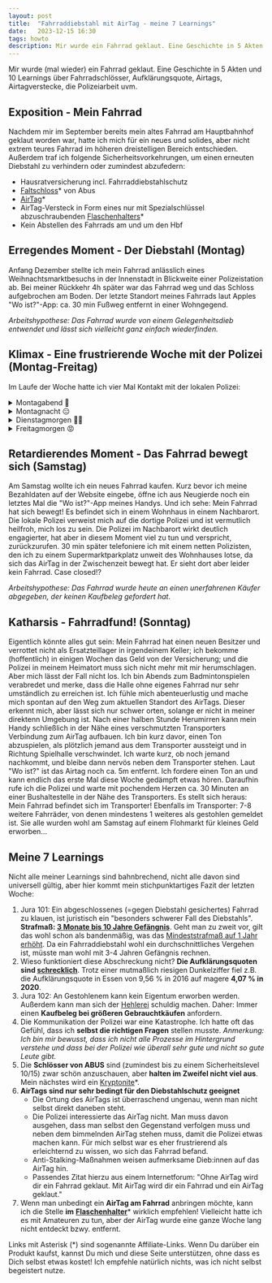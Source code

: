 ```yaml
---
layout: post
title:  "Fahrraddiebstahl mit AirTag - meine 7 Learnings"
date:   2023-12-15 16:30
tags: howto
description: Mir wurde ein Fahrrad geklaut. Eine Geschichte in 5 Akten und 10 Learnings über Fahrraddiebstahl, Fahrradschlösser, Aufklärungsquote, Airtags, uvm.
---
```


Mir wurde (mal wieder) ein Fahrrad geklaut. Eine Geschichte in 5 Akten und 10 Learnings über Fahrradschlösser, Aufklärungsquote, Airtags, Airtagverstecke, die Polizeiarbeit uvm.

## Exposition - Mein Fahrrad

Nachdem mir im September bereits mein altes Fahrrad am Hauptbahnhof geklaut worden war, hatte ich mich für ein neues und solides, aber nicht extrem teures Fahrrad im höheren dreistelligen Bereich entschieden. Außerdem traf ich folgende Sicherheitsvorkehrungen, um einen erneuten Diebstahl zu verhindern oder zumindest abzufedern:

- Hausratversicherung incl. Fahrraddiebstahlschutz
- [Faltschloss](https://amzn.to/3NZ03Ld)* von Abus
- [AirTag](https://amzn.to/48Lt6dl)*
- AirTag-Versteck in Form eines nur mit Spezialschlüssel abzuschraubenden [Flaschenhalters](https://amzn.to/3tCL9Uf)*
- Kein Abstellen des Fahrrads am und um den Hbf

## Erregendes Moment - Der Diebstahl (Montag)

Anfang Dezember stellte ich mein Fahrrad anlässlich eines Weihnachtsmarktbesuchs in der Innenstadt in Blickweite einer Polizeistation ab. Bei meiner Rückkehr 4h später war das Fahrrad weg und das Schloss aufgebrochen am Boden. Der letzte Standort meines Fahrrads laut Apples "Wo ist?"-App: ca. 30 min Fußweg entfernt in einer Wohngegend.

*Arbeitshypothese: Das Fahrrad wurde von einem Gelegenheitsdieb entwendet und lässt sich vielleicht ganz einfach wiederfinden.*

## Klimax - Eine frustrierende Woche mit der Polizei (Montag-Freitag)

Im Laufe der Woche hatte ich vier Mal Kontakt mit der lokalen Polizei:

<details>
<summary>Montagabend 😤</summary>
    
    Da die Polizeiwache sich direkt neben dem Tatort befand, beschloss ich, direkt dort den Diebstahl anzuzeigen. Als klar war, dass der Diebstahl nicht innerhalb der letzten 5 Minuten passiert war, wurde hier erst einmal eine ruhige Kugel geschoben. Das Ergebnis:
    
    - 15 min Warterei
    - 1h Aufgabe der Anzeige (geht online in 10-20 min…)
    - Abschließend die Auskunft: "Aktuell sind alle Streifen beschäftigt, aber im Laufe der Nacht wird jemand am letzten Ort des AirTags vorbeifahren"
    
    Ich war natürlich neugierig und machte mich mit einer Freundin an diesem Punkt selbstständig auf den Weg zum Abstellort. Hätte der Polizist direkt gesagt, dass akut nichts passieren wird, hätten wir das 60 min früher machen können.
</details>
    
<details>
<summary> Montagnacht 😑</summary>
    
    Just als wir am letzten Standort des AirTags ankamen, kam dort auch ein Streifenwagen der Polizei zu stehen. Da es sich wohl um eine schwierige Gegend zu handeln schien, warteten wir noch auf Verstärkung. Sobald diese eingetroffen waren, machte ich mich mit 4 Polizist:innen auf Streiftour durch das Mehrparteienhaus, dessen Türe nur angelehnt war. Leider konnte mein Handy von Keller bis Dachboden keine Verbindung mit dem AirTag aufbauen. Ohne eindeutige Ortung wart das an dieser Stelle eine Sackgasse. Sollte das AirTag noch einmal einen aktuellen Ort senden, sollte ich noch einmal anrufen.
    
    *Arbeitshypothese: Das Fahrrad war nur kurz hier; der AirTag wurde hier möglicherweise zerstört.*
</details>

<details>
<summary>Dienstagmorgen 🤦‍♂️</summary>
    
    Mein AirTag sendet einen aktuellen Ort! Und zwar… vom gleichen Ort wie einige Stunden zuvor. Ich gebe das genau so bei der Polizei durch. Diese schickte eine Streife vorbei, die mir erklärte, dass das Fahrrad nicht sichtbar sei und mich fragte, ob ich einen Ton abspielen könne - kann ich nicht aus der Ferne. Dieser Einsatz war komplett umsonst.
    
    *Arbeitshypothese: Das Fahrrad befindet sich noch immer in der Nähe - gut abgeschirmt oder im Keller des Nachbarhauses.*
</details>

<details>
<summary>Freitagmorgen 😡</summary>
    
    Ein Freund bringt mich auf die Idee, den AirTag mit der Polizei zu teilen, damit diese ohne mich Bewegungsmuster erkennen kann. Ich rufe noch einmal bei der Polizei an und werde dort mit dem folgenden Satz abgebügelt: "Ja denken Sie, dass wir uns um alle gestohlenen Sachen kümmern können?". Ich bin auf den Erfolg der aufgrund der [rapide ansteigenden Anzahl von Fahrraddiebstählen in der Stadt eingerichteten "Ermittlungsgruppe Fahrradgruppe"](https://essen.polizei.nrw/presse/fahrraddiebstaehle-steigen-rasant-an-polizei-richtet-ermittlungsgruppe-ein-und-informiert) gespannt. Ich hätte erwartet, dass sich diese über so klare Spuren wie in meinem Fall freut. *Anmerkung: Ich bin mir selbstverständlich bewusst, dass auch an der Polizei der Fachkräftemangel nicht spurlos vorbeigeht, und dass es grundsätzlich wichtigere Probleme gibt als mein blödes Fahrrad.*
</details>   

## Retardierendes Moment - Das Fahrrad bewegt sich (Samstag)

Am Samstag wollte ich ein neues Fahrrad kaufen. Kurz bevor ich meine Bezahldaten auf der Website eingebe, öffne ich aus Neugierde noch ein letztes Mal die "Wo ist?"-App meines Handys. Und ich sehe: Mein Fahrrad hat sich bewegt! Es befindet sich in einem Wohnhaus in einem Nachbarort. Die lokale Polizei verweist mich auf die dortige Polizei und ist vermutlich heilfroh, mich los zu sein. Die Polizei im Nachbarort wirkt deutlich engagierter, hat aber in diesem Moment viel zu tun und verspricht, zurückzurufen. 30 min später telefoniere ich mit einem netten Polizisten, den ich zu einem Supermarktparkplatz unweit des Wohnhauses lotse, da sich das AirTag in der Zwischenzeit bewegt hat. Er sieht dort aber leider kein Fahrrad. Case closed!?

*Arbeitshypothese: Das Fahrrad wurde heute an einen unerfahrenen Käufer abgegeben, der keinen Kaufbeleg gefordert hat.*

## Katharsis - Fahrradfund! (Sonntag)

Eigentlich könnte alles gut sein: Mein Fahrrad hat einen neuen Besitzer und verrottet nicht als Ersatzteillager in irgendeinem Keller; ich bekomme (hoffentlich) in einigen Wochen das Geld von der Versicherung; und die Polizei in meinem Heimatort muss sich nicht mehr mit mir herumschlagen. Aber mich lässt der Fall nicht los. Ich bin Abends zum Badmintonspielen verabredet und merke, dass die Halle ohne eigenes Fahrrad nur sehr umständlich zu erreichen ist. Ich fühle mich abenteuerlustig und mache mich spontan auf den Weg zum aktuellen Standort des AirTags. Dieser erkennt mich, aber lässt sich nur schwer orten, solange er nicht in meiner direktenn Umgebung ist. Nach einer halben Stunde Herumirren kann mein Handy schließlich in der Nähe eines verschmutzten Transporters Verbindung zum AirTag aufbauen. Ich bin kurz davor, einen Ton abzuspielen, als plötzlich jemand aus dem Transporter aussteigt und in Richtung Spielhalle verschwindet. Ich warte kurz, ob noch jemand nachkommt, und bleibe dann nervös neben dem Transporter stehen. Laut "Wo ist?" ist das Airtag noch ca. 5m entfernt. Ich fordere einen Ton an und kann endlich das erste Mal diese Woche gedämpft etwas hören. Daraufhin rufe ich die Polizei und warte mit pochendem Herzen ca. 30 Minuten an einer Bushaltestelle in der Nähe des Transporters. Es stellt sich heraus: Mein Fahrrad befindet sich im Transporter! Ebenfalls im Transporter: 7-8 weitere Fahrräder, von denen mindestens 1 weiteres als gestohlen gemeldet ist. Sie alle wurden wohl am Samstag auf einem Flohmarkt für kleines Geld erworben…

## Meine 7 Learnings

Nicht alle meiner Learnings sind bahnbrechend, nicht alle davon sind universell gültig, aber hier kommt mein stichpunktartiges Fazit der letzten Woche:

1. Jura 101: Ein abgeschlossenes (=gegen Diebstahl gesichertes) Fahrrad zu klauen, ist juristisch ein "besonders schwerer Fall des Diebstahls". **Strafmaß: [3 Monate bis 10 Jahre Gefängnis](https://dejure.org/gesetze/StGB/243.html)**. Geht man zu zweit vor, gilt das wohl schon als bandenmäßig, was das [Mindeststrafmaß auf 1 Jahr erhöht](https://dejure.org/gesetze/StGB/244a.html). Da ein Fahrraddiebstahl wohl ein durchschnittliches Vergehen ist, müsste man wohl mit 3-4 Jahren Gefängnis rechnen.
2. Wieso funktioniert diese Abschreckung nicht? **Die Aufklärungsquoten sind [schrecklich](https://essen.adfc.de/neuigkeit/fahrraddiebstaehle-in-essen-und-muelheim-ruecklaeufig)**. Trotz einer mutmaßlich riesigen Dunkelziffer fiel z.B. die Aufklärungsquote in Essen von 9,56 % in 2016 auf magere **4,07 % in 2020**.
2. Jura 102: An Gestohlenem kann kein Eigentum erworben werden. Außerdem kann man sich der [Hehlerei](https://dejure.org/gesetze/StGB/259.html) schuldig machen. Daher: Immer einen **Kaufbeleg bei größeren Gebrauchtkäufen** anfordern.
2. Die Kommunikation der Polizei war eine Katastrophe. Ich hatte oft das Gefühl, dass ich **selbst die richtigen Fragen** stellen musste. *Anmerkung: Ich bin mir bewusst, dass ich nicht alle Prozesse im Hintergrund verstehe und dass bei der Polizei wie überall sehr gute und nicht so gute Leute gibt.*
2. Die **Schlösser von ABUS** sind (zumindest bis zu einem Sicherheitslevel 10/15) zwar schön anzuschauen, aber **halten im Zweifel nicht viel aus**. Mein nächstes wird ein [Kryptonite](https://amzn.to/3NTo5re)*.
2. **AirTags sind nur sehr bedingt für den Diebstahlschutz geeignet**
    - Die Ortung des AirTags ist überraschend ungenau, wenn man nicht selbst direkt daneben steht.
    - Die Polizei interessierte das AirTag nicht. Man muss davon ausgehen, dass man selbst den Gegenstand verfolgen muss und neben dem bimmelnden AirTag stehen muss, damit die Polizei etwas machen kann. Für mich selbst war es eher frustrierend als erleichternd zu wissen, wo sich das Fahrrad befand.
    - Anti-Stalking-Maßnahmen weisen aufmerksame Dieb:innen auf das AirTag hin.
    - Passendes Zitat hierzu aus einem Internetforum: "Ohne AirTag wird dir ein Fahrrad geklaut. Mit AirTag wird dir ein Fahrrad und ein AirTag geklaut."
2. Wenn man unbedingt ein **AirTag am Fahrrad** anbringen möchte, kann ich die Stelle **im** [**Flaschenhalter**](https://amzn.to/3tCL9Uf)* wirklich empfehlen! Vielleicht hatte ich es mit Amateuren zu tun, aber der AirTag wurde eine ganze Woche lang nicht entdeckt bzwy. entfernt.



Links mit Asterisk (*) sind sogenannte Affiliate-Links. Wenn Du darüber ein Produkt kaufst, kannst Du mich und diese Seite unterstützen, ohne dass es Dich selbst etwas kostet! Ich empfehle natürlich nichts, was ich nicht selbst begeistert nutze.